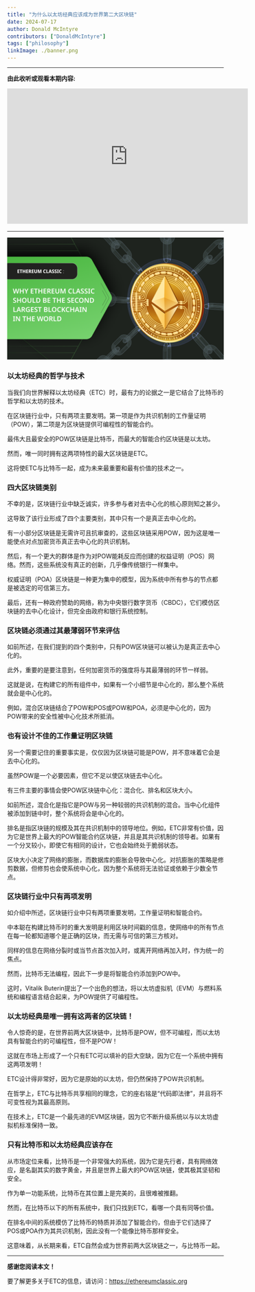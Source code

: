 ```yaml
---
title: "为什么以太坊经典应该成为世界第二大区块链"
date: 2024-07-17
author: Donald McIntyre
contributors: ["DonaldMcIntyre"]
tags: ["philosophy"]
linkImage: ./banner.png
---
```


---
**由此收听或观看本期内容:**

<iframe width="560" height="315" src="https://www.youtube.com/embed/YtcPtzgCFzQ" title="YouTube video player" frameborder="0" allow="accelerometer; autoplay; clipboard-write; encrypted-media; gyroscope; picture-in-picture; web-share" allowfullscreen></iframe>

---

![](banner.png)

### 以太坊经典的哲学与技术

当我们向世界解释以太坊经典（ETC）时，最有力的论据之一是它结合了比特币的哲学和以太坊的技术。

在区块链行业中，只有两项主要发明。第一项是作为共识机制的工作量证明（POW），第二项是为区块链提供可编程性的智能合约。

最伟大且最安全的POW区块链是比特币，而最大的智能合约区块链是以太坊。

然而，唯一同时拥有这两项特性的最大区块链是ETC。

这将使ETC与比特币一起，成为未来最重要和最有价值的技术之一。

### 四大区块链类别

不幸的是，区块链行业中缺乏诚实，许多参与者对去中心化的核心原则知之甚少。

这导致了该行业形成了四个主要类别，其中只有一个是真正去中心化的。

有一小部分区块链是无需许可且抗审查的，这些区块链采用POW，因为这是唯一能使点对点加密货币真正去中心化的共识机制。

然后，有一个更大的群体是作为对POW能耗反应而创建的权益证明（POS）网络。然而，这些系统没有真正的创新，几乎像传统银行一样集中。

权威证明（POA）区块链是一种更为集中的模型，因为系统中所有参与的节点都是被选定的可信第三方。

最后，还有一种政府赞助的网络，称为中央银行数字货币（CBDC），它们模仿区块链的去中心化设计，但完全由政府和银行系统控制。

### 区块链必须通过其最薄弱环节来评估

如前所述，在我们提到的四个类别中，只有POW区块链可以被认为是真正去中心化的。

此外，重要的是要注意到，任何加密货币的强度将与其最薄弱的环节一样弱。

这就是说，在构建它的所有组件中，如果有一个小细节是中心化的，那么整个系统就会是中心化的。

例如，混合区块链结合了POW和POS或POW和POA，必须是中心化的，因为POW带来的安全性被中心化技术所抵消。

### 也有设计不佳的工作量证明区块链

另一个需要记住的重要事实是，仅仅因为区块链可能是POW，并不意味着它会是去中心化的。

虽然POW是一个必要因素，但它不足以使区块链去中心化。

有三件主要的事情会使POW区块链中心化：混合化、排名和区块大小。

如前所述，混合化是指它是POW与另一种较弱的共识机制的混合。当中心化组件被添加到链中时，整个系统将会是中心化的。

排名是指区块链的规模及其在共识机制中的领导地位。例如，ETC非常有价值，因为它是世界上最大的POW智能合约区块链，并且是其共识机制的领导者。如果有一个分叉较小，即使它有相同的设计，它也会始终处于脆弱状态。

区块大小决定了网络的膨胀，而数据库的膨胀会导致中心化。对抗膨胀的策略是修剪数据，但修剪也会使系统中心化，因为整个系统将无法验证或依赖于少数全节点。

### 区块链行业中只有两项发明

如介绍中所述，区块链行业中只有两项重要发明，工作量证明和智能合约。

中本聪在构建比特币时的重大发明是利用区块时间戳的信息，使网络中的所有节点在每一轮都知道哪个是正确的区块，而无需与可信的第三方核对。

同样的信息在网络分裂时或当节点首次加入时，或离开网络再加入时，作为统一的焦点。

然而，比特币无法编程，因此下一步是将智能合约添加到POW中。

这时，Vitalik Buterin提出了一个出色的想法，将以太坊虚拟机（EVM）与燃料系统和编程语言结合起来，为POW提供了可编程性。

### 以太坊经典是唯一拥有这两者的区块链！

令人惊奇的是，在世界前两大区块链中，比特币是POW，但不可编程，而以太坊具有智能合约的可编程性，但不是POW！

这就在市场上形成了一个只有ETC可以填补的巨大空缺，因为它在一个系统中拥有这两项发明！

ETC设计得非常好，因为它是原始的以太坊，但仍然保持了POW共识机制。

在哲学上，ETC与比特币共享相同的理念，它的座右铭是“代码即法律”，并且将不可变性视为其最高原则。

在技术上，ETC是一个最先进的EVM区块链，因为它不断升级系统以与以太坊虚拟机标准保持一致。

### 只有比特币和以太坊经典应该存在

从市场定位来看，比特币是一个非常强大的系统，因为它是先行者，具有网络效应，是名副其实的数字黄金，并且是世界上最大的POW区块链，使其极其坚韧和安全。

作为单一功能系统，比特币在其位置上是完美的，且很难被推翻。

然而，在比特币以下的所有系统中，我们只找到ETC，看哪一个具有同等价值。

在排名中间的系统模仿了比特币的特质并添加了智能合约，但由于它们选择了POS或POA作为其共识机制，因此没有一个能像比特币那样安全。

这意味着，从长期来看，ETC自然会成为世界前两大区块链之一，与比特币一起。

---

**感谢您阅读本文！**

要了解更多关于ETC的信息，请访问：https://ethereumclassic.org
